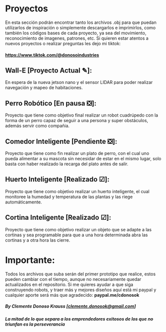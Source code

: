 # Proyectos
En esta sección podrán encontrar tanto los archivos .obj para que puedan utilizarlos de inspiración o simplemente descargarlos e imprimirlos, como también los códigos bases de cada proyecto, ya sea del movimiento, reconocimiento de imagenes, patrones, etc.
Si quieren estar atentos a nuevos proyectos o realizar preguntas les dejo mi tiktok: 
#### https://www.tiktok.com/@donosoindustries
## Wall-E [Proyecto Actual ✎]:
En espera de la nueva jetson nano y el sensor LIDAR para poder realizar navegación y mapeo de habitaciones.

## Perro Robótico [En pausa ❎]:
Proyecto que tiene como objetivo final realizar un robot cuadrúpedo con la forma de un perro capaz de seguir a una persona y super obstáculos, además servir como compañia.

## Comedor Inteligente [Pendiente ❎]:
Proyecto que tiene como fin realizar un plato de perro, con el cual uno pueda alimentar a su mascota sin necesidar de estar en el mismo lugar, solo basta con haber realizado la recarga del plato antes de salir.

## Huerto Inteligente [Realizado ☑]:
Proyecto que tiene como objetivo realizar un huerto inteligente, el cual monitoree la humedad y temperatura de las plantas y las riege automáticamente.

## Cortina Inteligente [Realizado ☑]:
Proyecto que tiene como objetivo realizar un objeto que se adapte a las cortinas y sea programable para que a una hora determinada abra las cortinas y a otra hora las cierre.


# Importante: 
Todos los archivos que suba serán del primer prototipo que realice, estos pueden cambiar con el tiempo, aunque no necesariamente quedar actualizados en el repositorio.
Si me quieres ayudar a que siga construyendo robots, y traer más y mejores diseños aquí está mi paypal y cualquier aporte será más que agradecido: **paypal.me/cdonosok**
##### By Clemente Donoso Krauss [clemente.donosok@gmail.com]
**_La mitad de lo que separa a los emprendedores exitosos de los que no triunfan es la perseverancia_**
